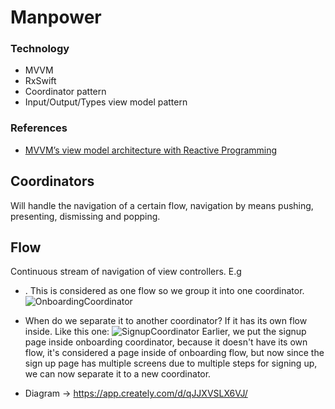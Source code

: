 # Manpower

### Technology
* MVVM
* RxSwift
* Coordinator pattern
* Input/Output/Types view model pattern


### References
* [MVVM’s view model architecture with Reactive Programming](https://medium.com/@jaimejazarenoiii/mvvms-view-model-architecture-with-reactive-programming-88f8deb89184)

## Coordinators
Will handle the navigation of a certain flow, navigation by means pushing, presenting, dismissing and popping. 

## Flow

Continuous stream of navigation of view controllers.
E.g
* . This is considered as one flow so we group it into one coordinator.
![OnboardingCoordinator](https://i.imgur.com/cRM7XCK.png)
* When do we separate it to another coordinator? If it has its own flow inside. Like this one:
![SignupCoordinator](https://i.imgur.com/71uvJdf.png)
Earlier, we put the signup page inside onboarding coordinator, because it doesn't have its own flow, it's considered a page inside of onboarding flow, but now since the sign up page has multiple screens due to multiple steps for signing up, we can now separate it to a new coordinator.

* Diagram -> https://app.creately.com/d/qJJXVSLX6VJ/
